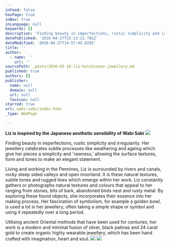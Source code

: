 ```yaml
---
inFeed: false
hasPage: true
inNav: true
inLanguage: null
keywords: []
description: 'Finding beauty in imperfections, rustic simplicity and irregularity. Her jewellery celebrates subtle processes like weathering and ageing which give her pieces a simplicity and ‘rawness,’ allowing the surface textures, form and tones to make an elegant statement. '
datePublished: '2016-04-27T15:13:22.781Z'
dateModified: '2016-04-27T14:57:45.829Z'
title: ''
author:
  - name: ''
    url: ''
sourcePath: _posts/2016-03-18-liz-hutchinson-jewellery.md
published: true
authors: []
publisher:
  name: null
  domain: null
  url: null
  favicon: null
starred: true
url: wabi-sabi/index.html
_type: WebPage

---
```

**Liz is inspired by the Japanese aesthetic sensibility of Wabi Sabi**
![](https://s3-us-west-2.amazonaws.com/the-grid-img/p/3449c0c6b43264cc14c33795d1d1668631765bf5.jpg)

Finding beauty in imperfections, rustic simplicity and irregularity. Her jewellery celebrates subtle processes like weathering and ageing which give her pieces a simplicity and 'rawness,' allowing the surface textures, form and tones to make an elegant statement. 

Living and working in the Pennines, Liz is surrounded by rivers and canals, rocky steep sided valleys and open moorland. It is these natural textures, subtle tones and rugged lines which emerge within her work. Liz constantly gathers or photographs natural textures and colours that appeal to her ranging from stones, bits of bark, abandoned birds nest and rusty metal. By exploring these found objects, she incorporates their essence into her making process. Her fascination of symbolism, for example a golden bowl, is used a lot in her jewellery, often taking a simple shape or symbol and using it repeatedly over a long period. 

Utilising ancient Oriental methods that have been used for centuries, her work is a modern and minimal fusion of silver, black patinas and 24 carat gold to create organic highly wearable jewellery, which has been hand crafted with imagination, heart and soul.
![](https://the-grid-user-content.s3-us-west-2.amazonaws.com/8a42dd0b-83ba-4f57-81b8-44eca441b59b.jpg)
![](https://the-grid-user-content.s3-us-west-2.amazonaws.com/8dc6b649-419a-423f-904e-b5a40cbc05c2.jpg)